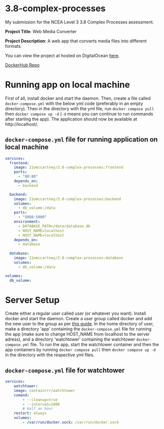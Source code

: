 # 3.8-complex-processes

My submission for the NCEA Level 3 3.8 Complex Processes assessment.

**Project Title**: Web Media Converter

**Project Description**: A web app that converts media files into different formats.

You can view the project at hosted on DigitalOcean [here](http://170.64.162.244/).

[DockerHub Repo](https://hub.docker.com/repository/docker/21omccartney/3.8-complex-processes/general)

# Running app on local machine
First of all, install docker and start the daemon. Then, create a file called ```docker-compose.yml``` with the below yml code (preferably in an empty directory). Then in the directory with the yml file, run ```docker compose pull``` then ```docker compose up -d``` (```-d``` means you can continue to run commands after starting the app). The application should now be available at http://localhost/.

## ```docker-compose.yml``` file for running application on local machine
```yml
services:
  frontend:
    image: 21omccartney/3.8-complex-processes:frontend
    ports:
      - "80:80"
    depends_on:
      - backend

  backend:
    image: 21omccartney/3.8-complex-processes:backend
    volumes:
      - db_volume:/data
    ports:
      - "5000:5000"
    environment:
      - DATABASE_PATH=/data/database.db
      - HOST_NAME=localhost
      - HOST_NAME=localhost
    depends_on:
      - database
  
  database:
    image: 21omccartney/3.8-complex-processes:database
    volumes:
      - db_volume:/data

volumes:
  db_volume:
```

# Server Setup
Create either a regular user called user (or whatever you want).
Install docker and start the daemon.
Create a user group called docker and add the new user to the group as per [this guide](https://docs.docker.com/engine/install/linux-postinstall/).
In the home directory of user, make a directory 'app' containing the ```docker-compose.yml``` file for running the app (make sure to change HOST_NAME from localhost to the server adress), and a directory 'watchtower' containing the watchtower ```docker-compose.yml``` file. To run the app, start the watchtower container and then the app containers by running ```docker compose pull``` then ```docker compose up -d``` in the directory with the respective yml files.

## ```docker-compose.yml``` file for watchtower
```yml
services:
    watchtower:
    image: containrrr/watchtower
    comand:
        - --cleanup=true
        - --interva1=1800
        # Half an hour
    restart: always
    volumes:
        - /var/run/docker.sock: /var/run/docker.sock
```
